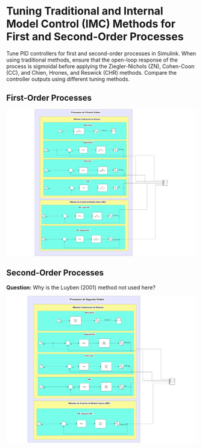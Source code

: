 
# Tuning Traditional and Internal Model Control (IMC) Methods for First and Second-Order Processes

Tune PID controllers for first and second-order processes in Simulink. When using traditional methods, ensure that the open-loop response of the process is sigmoidal before applying the Ziegler-Nichols (ZN), Cohen-Coon (CC), and Chien, Hrones, and Reswick (CHR) methods. Compare the controller outputs using different tuning methods.

## First-Order Processes

<img src="./lesson_images/metodos_sintonia_pid_primeira_ordem.jpg" alt="PID Controller Tuning for First-Order Processes" width="1350"/>

## Second-Order Processes

**Question:** Why is the Luyben (2001) method not used here?

<img src="./lesson_images/metodos_sintonia_pid_segunda_ordem.jpg" alt="PID Controller Tuning for Second-Order Processes" width="1350"/>





